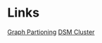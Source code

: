 # Links

[Graph Partioning](https://en.wikipedia.org/wiki/Graph_partition)
[DSM Cluster](https://arxiv.org/ftp/arxiv/papers/1709/1709.07538.pdf)
